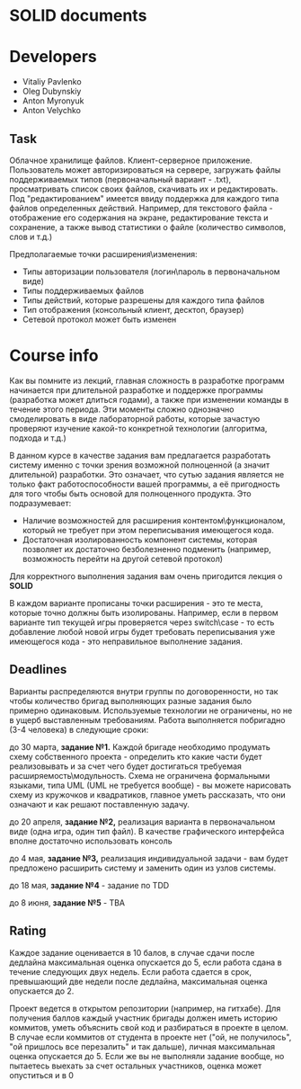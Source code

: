# SOLID documents

# Developers
- Vitaliy Pavlenko
- Oleg Dubynskiy
- Anton Myronyuk
- Anton Velychko

##  Task

Облачное хранилище файлов.  Клиент-серверное приложение. Пользователь может авторизироваться на сервере, загружать файлы поддерживаемых типов (первоначальный вариант - .txt), просматривать список своих файлов, скачивать их и редактировать. Под "редактированием" имеется ввиду поддержка для каждого типа файлов определенных действий. Например, для текстового файла - отображение его содержания на экране, редактирование текста и сохранение, а также вывод статистики о файле (количество символов, слов и т.д.)
 
Предполагаемые точки расширения\изменения:
+ Типы авторизации пользователя (логин\пароль в первоначальном виде)
+ Типы поддерживаемых файлов
+ Типы действий, которые разрешены для каждого типа файлов
+ Тип отображения (консольный клиент, десктоп, браузер)
+ Сетевой протокол может быть изменен

# Course info
Как вы помните из лекций, главная сложность в разработке программ начинается при длительной  разработке и поддержке программы (разработка может длиться годами), а также при изменении команды в течение этого периода. Эти моменты сложно однозначно смоделировать в виде лабораторной работы, которые зачастую проверяют изучение какой-то конкретной технологии (алгоритма, подхода и т.д.)


В данном курсе в качестве задания вам предлагается разработать систему именно с точки зрения возможной полноценной (а значит длительной) разработки. Это означает, что сутью задания является не только факт работоспособности вашей программы, а её пригодность для того чтобы быть основой для полноценного продукта. Это подразумевает:
+ Наличие возможностей для расширения контентом\функционалом, который не требует при этом переписывания имеющегося кода.
+ Достаточная изолированность компонент системы, которая позволяет их достаточно безболезненно подменить (например, возможность перейти на другой сетевой протокол)

Для корректного выполнения задания вам очень пригодится лекция о **SOLID**

В каждом варианте прописаны  точки расширения - это те места, которые точно должны быть изолированы. Например, если в первом варианте тип текущей игры проверяется через switch\case - то есть добавление любой новой игры будет требовать переписывания уже имеющегося кода - это неправильное выполнение задания.

## Deadlines

Варианты распределяются внутри группы по договоренности, но так чтобы количество бригад выполняющих разные задания было примерно одинаковым. Используемые технологии не ограничены, но не в ущерб выставленным требованиям. Работа выполняется побригадно (3-4 человека) в следующие сроки:


до 30 марта, **задание №1.** Каждой бригаде необходимо продумать схему собственного проекта - определить кто какие части будет реализовывать и за счет чего будет достигаться требуемая расширяемость\модульность. Схема не ограничена формальными языками, типа UML (UML не требуется вообще) - вы можете нарисовать схему из кружочков и квадратиков, главное уметь рассказать, что они означают и как решают поставленную задачу.

до 20 апреля, **задание №2,** реализация варианта в первоначальном виде (одна игра, один тип файл). В качестве графического интерфейса вполне достаточно использовать консоль

до 4 мая, **задание №3,** реализация индивидуальной задачи - вам будет предложено расширить систему и заменить один из узлов системы. 

до 18 мая, **задание №4** - задание по TDD

до 8 июня, **задание №5** - TBA

## Rating

Каждое задание оценивается в 10 балов, в случае сдачи после дедлайна максимальная оценка опускается до 5, если работа сдана в течение следующих двух недель. Если работа сдается в срок, превышающий две недели после дедлайна, максимальная оценка опускается до 2.

Проект ведется в открытом репозитории (например, на гитхабе). Для получения баллов каждый участник бригады должен иметь историю коммитов, уметь объяснить свой код и разбираться в проекте в целом. В случае если коммитов от студента в проекте нет ("ой, не получилось", "ой пришлось все перезалить" и так дальше), личная максимальная оценка опускается до 5. Если же вы не выполняли задание вообще, но пытаетесь выехать за счет остальных участников, оценка может опуститься и в 0